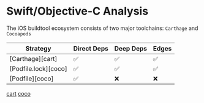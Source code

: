 # Swift/Objective-C Analysis

The iOS buildtool ecosystem consists of two major toolchains: `Carthage` and `Cocoapods`

| Strategy | Direct Deps | Deep Deps | Edges |
| --- | --- | --- | --- |
| [Carthage][cart] | ✅ | ✅ | ✅ |
| [Podfile.lock][coco] | ✅ | ✅ | ✅ |
| [Podfile][coco] | ✅ | ❌ | ❌ |

[cart](carthage.md)
[coco](cocoapods.md)
